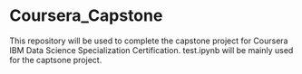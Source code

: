 # Coursera_Capstone
This repository will be used to complete the capstone project for Coursera IBM Data Science Specialization Certification.
test.ipynb will be mainly used for the captsone project.
